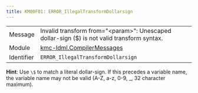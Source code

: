 ```yaml
---
title: KM00F01: ERROR_IllegalTransformDollarsign
---
```


|            |           |
|------------|---------- |
| Message    | Invalid transform from="&lt;param&gt;": Unescaped dollar\-sign \($\) is not valid transform syntax\. |
| Module     | [kmc-ldml.CompilerMessages](kmc-ldml.compilermessages) |
| Identifier | `ERROR_IllegalTransformDollarsign` |

**Hint**: Use `\$` to match a literal dollar-sign. If this precedes a variable name, the variable name may not be valid (A-Z, a-z, 0-9, _, 32 character maximum).
